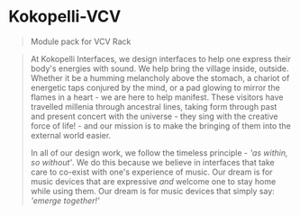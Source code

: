 # Kokopelli-VCV
> Module pack for VCV Rack


> At Kokopelli Interfaces, we design interfaces to help one express their body's energies with sound. We help bring the village inside, outside. Whether it be a humming melancholy above the stomach, a chariot of energetic taps conjured by the mind, or a pad glowing to mirror the flames in a heart - we are here to help manifest. These visitors have travelled millenia through ancestral lines, taking form through past and present concert with the universe - they sing with the creative force of life! - and our mission is to make the bringing of them into the external world easier. 
>
> In all of our design work, we follow the timeless principle - *'as within, so without'*. We do this because we believe in interfaces that take care to co-exist with one's experience of music. Our dream is for music devices that are expressive *and* welcome one to stay home while using them. Our dream is for music devices that simply say: *'emerge together!'*
